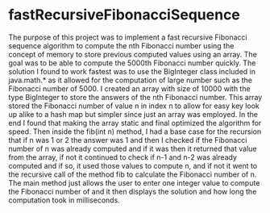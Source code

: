 # fastRecursiveFibonacciSequence
The purpose of this project was to implement a fast recursive Fibonacci sequence algorithm to compute the nth Fibonacci number using the concept of memory to store previous computed values using an array. The goal was to be able to compute the 5000th Fibonacci number quickly. The solution I found to work fastest was to use the BigInteger class included in java.math.* as it allowed for the computation of large number such as the Fibonacci number of 5000. I created an array with size of 10000 with the type BigInteger to store the answers of the nth Fibonacci number. This array stored the Fibonacci number of value n in index n to allow for easy key look up alike to a hash map but simpler since just an array was employed. In the end I found that making the array static and final optimized the algorithm for speed. Then inside the fib(int n) method, I had a base case for the recursion that if n was 1 or 2 the answer was 1 and then I checked if the Fibonacci number of n was already computed and if it was then it returned that value from the array, if not it continued to check if n-1 and n-2 was already computed and if so, it used those values to compute n, and if not it went to the recursive call of the method fib to calculate the Fibonacci number of n. The main method just allows the user to enter one integer value to compute the Fibonacci number of and it then displays the solution and how long the computation took in milliseconds.
